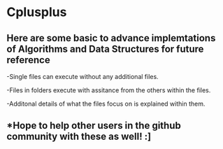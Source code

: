 # Cplusplus

Here are some basic to advance implemtations of Algorithms and Data Structures for future reference
-
-Single files can execute without any additional files.

-Files in folders execute with assitance from the others within the files.

-Additonal details of what the files focus on is explained within them.

*Hope to help other users in the github community with these as well! :]
-
